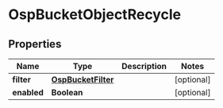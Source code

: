 # OspBucketObjectRecycle

## Properties
Name | Type | Description | Notes
------------ | ------------- | ------------- | -------------
**filter** | [**OspBucketFilter**](OspBucketFilter.md) |  |  [optional]
**enabled** | **Boolean** |  |  [optional]
